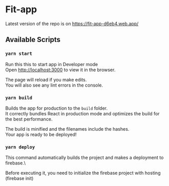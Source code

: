 # Fit-app

Latest version of the repo is on https://fit-app-d6eb4.web.app/

## Available Scripts

### `yarn start`

Run this this to start app in Developer mode\
Open [http://localhost:3000](http://localhost:3000) to view it in the browser.

The page will reload if you make edits.\
You will also see any lint errors in the console.

### `yarn build`

Builds the app for production to the `build` folder.\
It correctly bundles React in production mode and optimizes the build for the best performance.

The build is minified and the filenames include the hashes.\
Your app is ready to be deployed!

### `yarn deploy`

This command automatically builds the project and makes a deployment to firebase.\

Before executing it, you need to initialize the firebase project with hosting (firebase init)
